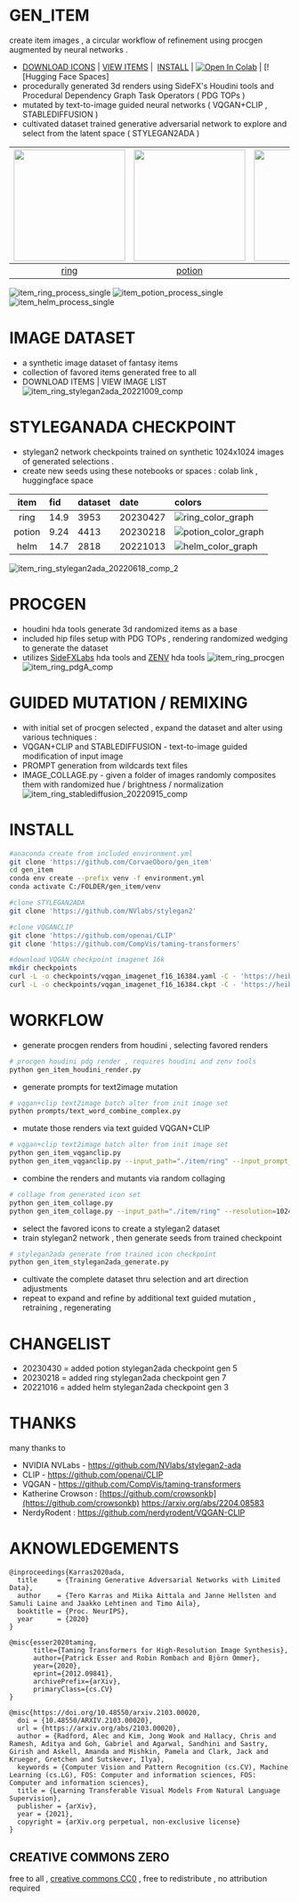 # GEN_ITEM
create item images , a circular workflow of refinement using procgen augmented by neural networks .
- [DOWNLOAD ICONS](https://github.com/CorvaeOboro/gen_item/archive/refs/heads/master.zip) |  [VIEW ITEMS](https://corvaeoboro.github.io/gen_item/gen_ability_icon_all.htm) |  [INSTALL](#install) | [![Open In Colab](https://colab.research.google.com/assets/colab-badge.svg)](https://colab.research.google.com/drive/1ZjLNer1pg6HluzxknAtPu0fQ2wDCvsxQ?authuser=0) | [![Hugging Face Spaces]
- procedurally generated 3d renders using SideFX's Houdini tools and Procedural Dependency Graph Task Operators  ( PDG TOPs )
- mutated by text-to-image guided neural networks ( VQGAN+CLIP , STABLEDIFFUSION )
- cultivated dataset trained generative adversarial network to explore and select from the latent space ( STYLEGAN2ADA )

| <a href="https://github.com/corvaeoboro/gen_item/tree/master/docs/gen_item_ring"> <img src="/docs/ring/item_ring_thumb.jpg?raw=true" width="200" height="200" /> </a>| <a href="https://github.com/corvaeoboro/gen_item/tree/master/docs/gen_item_potion"> <img src="/docs/potion/item_potion_thumb.jpg?raw=true" width="200" height="200" />  </a>  |  <a href="https://github.com/corvaeoboro/gen_item/tree/master/docs/gen_item_helm"> <img src="/docs/helm/item_helm_thumb.jpg?raw=true" width="200" height="200" />  </a>  | 
| :---: | :---: | :---: | 
|  [ring](https://corvaeoboro.github.io/gen_item/gen_item_ring_all.htm) |  [potion](https://corvaeoboro.github.io/gen_item/gen_item_potion_all.htm)  |  [helm](https://corvaeoboro.github.io/gen_item/gen_item_helm_all.htm)  | 

![item_ring_process_single](https://raw.githubusercontent.com/CorvaeOboro/gen_item/master/docs/ring/item_ring_process_single.jpg?raw=true "item_ring_process_single")
![item_potion_process_single](https://raw.githubusercontent.com/CorvaeOboro/gen_item/master/docs/potion/item_potion_process_single.jpg?raw=true "item_potion_process_single")
![item_helm_process_single](https://raw.githubusercontent.com/CorvaeOboro/gen_item/master/docs/helm/item_helm_process_single.jpg?raw=true "item_helm_process_single")


# IMAGE DATASET
- a synthetic image dataset of fantasy items
- collection of favored items generated free to all 
- DOWNLOAD ITEMS | VIEW IMAGE LIST
![item_ring_stylegan2ada_20221009_comp](https://raw.githubusercontent.com/CorvaeOboro/gen_item/master/docs/ring/item_ring_stylegan2ada_20221009_comp.jpg?raw=true "item_ring_stylegan2ada_20221009_comp")

# STYLEGANADA CHECKPOINT
- stylegan2 network checkpoints trained on synthetic 1024x1024 images of generated selections .
- create new seeds using these notebooks or spaces : colab link , huggingface space

| item | fid | dataset | date | colors | 
| :---: | :--- | :--- | :--- | :--- | 
| ring | 14.9 | 3953 | 20230427 | ![ring_color_graph](https://raw.githubusercontent.com/CorvaeOboro/gen_item/master/docs/ring/item_ring_color_graph.jpg?raw=true "ring_color_graph") | 
| potion | 9.24 | 4413 | 20230218 | ![potion_color_graph](https://raw.githubusercontent.com/CorvaeOboro/gen_item/master/docs/potion/item_potion_color_graph.jpg?raw=true "potion_color_graph") | 
| helm | 14.7 | 2818 | 20221013 | ![helm_color_graph](https://raw.githubusercontent.com/CorvaeOboro/gen_item/master/docs/helm/item_helm_color_graph.jpg?raw=true "helm_color_graph") | 

![item_ring_stylegan2ada_20220618_comp_2](https://raw.githubusercontent.com/CorvaeOboro/gen_item/master/docs/ring/item_ring_stylegan2ada_20220618_comp_2.jpg?raw=true "item_ring_stylegan2ada_20220618_comp_2")

# PROCGEN
- houdini hda tools generate 3d randomized items as a base
- included hip files setup with PDG TOPs , rendering randomized wedging  to generate the dataset
- utilizes [SideFXLabs](https://github.com/sideeffects/SideFXLabs) hda tools and [ZENV](https://github.com/CorvaeOboro/zenv) hda tools 
![item_ring_procgen](https://raw.githubusercontent.com/CorvaeOboro/gen_item/master/docs/ring/item_ring_procgen.jpg?raw=true "item_ring_procgen")
![item_ring_pdgA_comp](https://raw.githubusercontent.com/CorvaeOboro/gen_item/master/docs/ring/item_ring_pdgA_comp.jpg?raw=true "item_ring_pdgA_comp")

# GUIDED MUTATION / REMIXING
- with initial set of procgen selected , expand the dataset and alter using various techniques :
- VQGAN+CLIP and STABLEDIFFUSION - text-to-image guided modification of input image 
- PROMPT generation from wildcards text files 
- IMAGE_COLLAGE.py - given a folder of images randomly composites them with randomized hue / brightness / normalization 
![item_ring_stablediffusion_20220915_comp](https://raw.githubusercontent.com/CorvaeOboro/gen_item/master/docs/ring/item_ring_stablediffusion_20220915_comp.jpg?raw=true "item_ring_stablediffusion_20220915_comp")

# INSTALL

```.bash
#anaconda create from included environment.yml
git clone 'https://github.com/CorvaeOboro/gen_item'
cd gen_item
conda env create --prefix venv -f environment.yml
conda activate C:/FOLDER/gen_item/venv

#clone STYLEGAN2ADA
git clone 'https://github.com/NVlabs/stylegan2'

#clone VQGANCLIP 
git clone 'https://github.com/openai/CLIP'
git clone 'https://github.com/CompVis/taming-transformers'

#download VQGAN checkpoint imagenet 16k
mkdir checkpoints
curl -L -o checkpoints/vqgan_imagenet_f16_16384.yaml -C - 'https://heibox.uni-heidelberg.de/d/a7530b09fed84f80a887/files/?p=%2Fconfigs%2Fmodel.yaml&dl=1' #ImageNet 16384
curl -L -o checkpoints/vqgan_imagenet_f16_16384.ckpt -C - 'https://heibox.uni-heidelberg.de/d/a7530b09fed84f80a887/files/?p=%2Fckpts%2Flast.ckpt&dl=1' #ImageNet 16384

```

# WORKFLOW
- generate procgen renders from houdini , selecting favored renders
```.bash
# procgen houdini pdg render , requires houdini and zenv tools
python gen_item_houdini_render.py
```
- generate prompts for text2image mutation 
```.bash
# vqgan+clip text2image batch alter from init image set
python prompts/text_word_combine_complex.py  
```
- mutate those renders via text guided VQGAN+CLIP 
```.bash
# vqgan+clip text2image batch alter from init image set
python gen_item_vqganclip.py  
python gen_item_vqganclip.py --input_path="./item/ring" --input_prompt_list="./prompts/prompts_ring.txt" 
```
- combine the renders and mutants via random collaging 
```.bash
# collage from generated icon set
python gen_item_collage.py
python gen_item_collage.py --input_path="./item/ring" --resolution=1024
```
- select the favored icons to create a stylegan2 dataset 
- train stylegan2 network , then generate seeds from trained checkpoint
```.bash
# stylegan2ada generate from trained icon checkpoint
python gen_item_stylegan2ada_generate.py
```
- cultivate the complete dataset thru selection and art direction adjustments 
- repeat to expand and refine by additional text guided mutation , retraining , regenerating

# CHANGELIST
- 20230430 = added potion stylegan2ada checkpoint gen 5 
- 20230218 = added ring stylegan2ada checkpoint gen 7 
- 20221016 = added helm stylegan2ada checkpoint gen 3 

# THANKS
many thanks to 
- NVIDIA NVLabs - https://github.com/NVlabs/stylegan2-ada
- CLIP - https://github.com/openai/CLIP
- VQGAN - https://github.com/CompVis/taming-transformers
- Katherine Crowson : [https://github.com/crowsonkb](https://github.com/crowsonkb)  https://arxiv.org/abs/2204.08583
- NerdyRodent : https://github.com/nerdyrodent/VQGAN-CLIP

# AKNOWLEDGEMENTS
```
@inproceedings{Karras2020ada,
  title     = {Training Generative Adversarial Networks with Limited Data},
  author    = {Tero Karras and Miika Aittala and Janne Hellsten and Samuli Laine and Jaakko Lehtinen and Timo Aila},
  booktitle = {Proc. NeurIPS},
  year      = {2020}
}
```
```
@misc{esser2020taming,
      title={Taming Transformers for High-Resolution Image Synthesis}, 
      author={Patrick Esser and Robin Rombach and Björn Ommer},
      year={2020},
      eprint={2012.09841},
      archivePrefix={arXiv},
      primaryClass={cs.CV}
}
```
```
@misc{https://doi.org/10.48550/arxiv.2103.00020,
  doi = {10.48550/ARXIV.2103.00020},
  url = {https://arxiv.org/abs/2103.00020},
  author = {Radford, Alec and Kim, Jong Wook and Hallacy, Chris and Ramesh, Aditya and Goh, Gabriel and Agarwal, Sandhini and Sastry, Girish and Askell, Amanda and Mishkin, Pamela and Clark, Jack and Krueger, Gretchen and Sutskever, Ilya},
  keywords = {Computer Vision and Pattern Recognition (cs.CV), Machine Learning (cs.LG), FOS: Computer and information sciences, FOS: Computer and information sciences},
  title = {Learning Transferable Visual Models From Natural Language Supervision},
  publisher = {arXiv},
  year = {2021},
  copyright = {arXiv.org perpetual, non-exclusive license}
}
```

## CREATIVE COMMONS ZERO ##
free to all , [creative commons CC0](https://creativecommons.org/publicdomain/zero/1.0/) , free to redistribute , no attribution required
